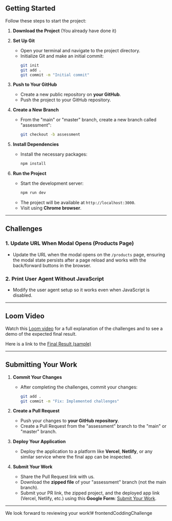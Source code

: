 ## Getting Started

Follow these steps to start the project:

1. **Download the Project** (You already have done it)

2. **Set Up Git**
   - Open your terminal and navigate to the project directory.
   - Initialize Git and make an initial commit:
     ```bash
     git init
     git add .
     git commit -m "Initial commit"
     ```

3. **Push to Your GitHub**
   - Create a new public repository on **your GitHub**.
   - Push the project to your GitHub repository.

4. **Create a New Branch**
   - From the "main" or "master" branch, create a new branch called "assessment":
     ```bash
     git checkout -b assessment
     ```

5. **Install Dependencies**
   - Install the necessary packages:
     ```bash
     npm install
     ```

6. **Run the Project**
   - Start the development server:
     ```bash
     npm run dev
     ```
   - The project will be available at `http://localhost:3000`.
   - Visit using **Chrome browser**.

---

## **Challenges**

### 1. **Update URL When Modal Opens (Products Page)**
   - Update the URL when the modal opens on the `/products` page, ensuring the modal state persists after a page reload and works with the back/forward buttons in the browser.

### 2. **Print User Agent Without JavaScript**
   - Modify the user agent setup so it works even when JavaScript is disabled.

---

## **Loom Video**

Watch this [Loom video](https://www.loom.com/share/d5c89a9824fe42858b45c802f5264ae0?sid=a69072cb-dc8d-426b-aea2-8e738ae2f491) for a full explanation of the challenges and to see a demo of the expected final result.

Here is a link to the [Final Result (sample)](https://fe-test.intellixio.com/)

---

## **Submitting Your Work**

1. **Commit Your Changes**
   - After completing the challenges, commit your changes:
     ```bash
     git add .
     git commit -m "Fix: Implemented challenges"
     ```

2. **Create a Pull Request**
   - Push your changes to **your GitHub repository**.
   - Create a Pull Request from the "assessment" branch to the "main" or "master" branch.

3. **Deploy Your Application**
   - Deploy the application to a platform like **Vercel**, **Netlify**, or any similar service where the final app can be inspected.

4. **Submit Your Work**
   - Share the Pull Request link with us.
   - Download the **zipped file** of your "assessment" branch (not the main branch).
   - Submit your PR link, the zipped project, and the deployed app link (Vercel, Netlify, etc.) using this **Google Form**: [Submit Your Work](https://docs.google.com/forms/d/e/1FAIpQLScL2ZsrFJ48E2D2BJ1MJ-wfeOBMMPibz7SAXai94o_dkiaaYg/viewform?usp=sf_link).

---

We look forward to reviewing your work!#   f r o n t e n d C o d d i n g C h a l l e n g e 
 
 
